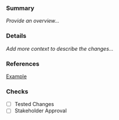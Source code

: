 ### Summary
_Provide an overview..._
### Details
_Add more context to describe the changes..._

### References
[Example](www.google.com)

### Checks
- [ ] Tested Changes
- [ ] Stakeholder Approval
